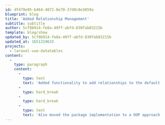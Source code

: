 ```yaml
---
id: df479e95-b464-4872-8e70-37d0c8e3859a
blueprint: blog
title: 'Added Relationship Management'
subtitle: subtitle
author: 5cf8b914-fe8a-49ff-abfd-830fab83215b
template: blog/show
updated_by: 5cf8b914-fe8a-49ff-abfd-830fab83215b
updated_at: 1651319633
projects:
  - laravel-vue-datatables
content:
  -
    type: paragraph
    content:
      -
        type: text
        text: 'Added functionality to add relationships to the default query. The relationships are also filterable and orderable to allow for more complex queries.'
      -
        type: hard_break
      -
        type: hard_break
      -
        type: text
        text: 'Also moved the package implementation to a OOP approach to remove public methods from model and in prep for unit testing.'
---
```

